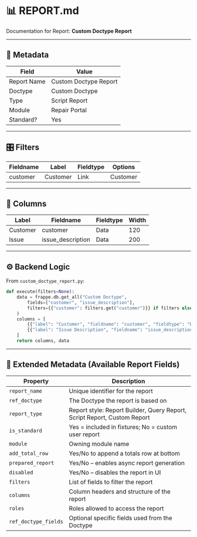 # 📊 REPORT.md

Documentation for Report: **Custom Doctype Report**

---

## 🧾 Metadata

| Field         | Value                |
|---------------|----------------------|
| Report Name   | Custom Doctype Report |
| Doctype       | Custom Doctype |
| Type          | Script Report |
| Module        | Repair Portal      |
| Standard?     | Yes |

---

## 🎛️ Filters

| Fieldname  | Label    | Fieldtype | Options    |
|------------|----------|-----------|------------|
| customer | Customer | Link | Customer |


---

## 📐 Columns

| Label     | Fieldname         | Fieldtype | Width |
|-----------|-------------------|-----------|--------|
| Customer | customer | Data | 120 |
| Issue | issue_description | Data | 200 |


---

## ⚙️ Backend Logic

From `custom_doctype_report.py`:

```python
def execute(filters=None):
    data = frappe.db.get_all("Custom Doctype",
        fields=["customer", "issue_description"],
        filters={{"customer": filters.get("customer")}} if filters else {{}}
    )
    columns = [
        {{"label": "Customer", "fieldname": "customer", "fieldtype": "Data", "width": 120}},
        {{"label": "Issue Description", "fieldname": "issue_description", "fieldtype": "Data", "width": 200}}
    ]
    return columns, data
```


---

## 🔧 Extended Metadata (Available Report Fields)

| Property | Description |
|----------|-------------|
| `report_name` | Unique identifier for the report |
| `ref_doctype` | The Doctype the report is based on |
| `report_type` | Report style: Report Builder, Query Report, Script Report, Custom Report |
| `is_standard` | Yes = included in fixtures; No = custom user report |
| `module` | Owning module name |
| `add_total_row` | Yes/No to append a totals row at bottom |
| `prepared_report` | Yes/No – enables async report generation |
| `disabled` | Yes/No – disables the report in UI |
| `filters` | List of fields to filter the report |
| `columns` | Column headers and structure of the report |
| `roles` | Roles allowed to access the report |
| `ref_doctype_fields` | Optional specific fields used from the Doctype |

